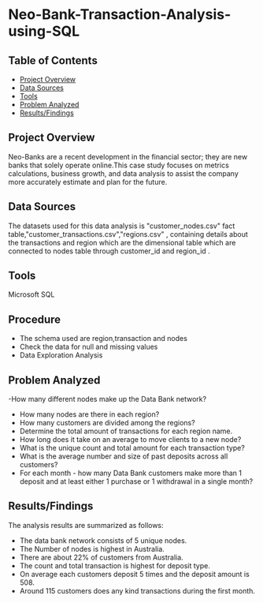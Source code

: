 # Neo-Bank-Transaction-Analysis-using-SQL
## Table of Contents
- [Project Overview](project-overview)
- [Data Sources](data-sources)
- [Tools](tools)
- [Problem Analyzed](problem-analyzed)
- [Results/Findings](results/findings)

## Project Overview
Neo-Banks are a recent development in the financial sector; they are new banks that solely operate online.This case study focuses on metrics calculations, business growth, and data analysis to assist the company more accurately estimate and plan for the future.

## Data Sources
 The datasets used for this data analysis is "customer_nodes.csv" fact table,"customer_transactions.csv","regions.csv" , containing details about the transactions and region which are the dimensional table which are connected to nodes table through customer_id and region_id .

## Tools
Microsoft SQL
## Procedure
- The schema used are region,transaction and nodes
- Check the data for null and missing values
- Data Exploration Analysis
## Problem Analyzed 
-How many different nodes make up the Data Bank network?
- How many nodes are there in each region?
- How many customers are divided among the regions?
- Determine the total amount of transactions for each region name.
- How long does it take on an average to move clients to a new node?
-  What is the unique count and total amount for each transaction type?
-  What is the average number and size of past deposits across all customers?
-   For each month - how many Data Bank customers make more than 1 deposit and at least either 1 purchase or 1 withdrawal in a single month?
## Results/Findings
The analysis results are summarized as follows:

- The data bank network consists of 5 unique nodes.
- The Number of nodes is highest in Australia.
- There are about 22% of customers from Australia.
- The count and total transaction is highest for deposit type.
- On average each customers deposit 5 times and the deposit amount is 508.
- Around 115 customers does any kind transactions during the first month.
